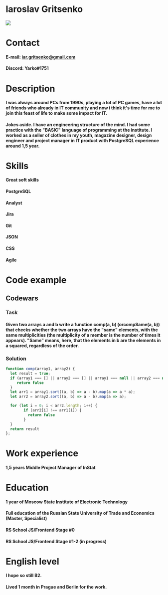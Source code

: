 # Iaroslav Gritsenko
![](https://sun9-8.userapi.com/impf/c631219/v631219631/6720/lE9RBX_sLHs.jpg?size=2160x1440&quality=96&sign=5ae5a56752ae8b7a76969d1613a30229&type=album)

# Contact
#### E-mail: iar.gritsenko@gmail.com
#### Discord: Yarko#1751

# Description
#### I was always around PCs from 1990s, playing a lot of PC games, have a lot of friends who already in IT community and now i think it's time for me to join this feast of life to make some impact for IT.
#### Jokes aside. I have an engineering structure of the mind. I had some practice with the "BASIC" language of programming at the institute. I worked as a seller of clothes in my youth, magazine designer, design engineer and project manager in IT product with PostgreSQL experience around 1,5 year.

# Skills
#### Great soft skills
#### PostgreSQL
#### Analyst
#### Jira
#### Git
#### JSON
#### CSS
#### Agile

# Code example
## Codewars

### Task
#### Given two arrays a and b write a function comp(a, b) (orcompSame(a, b)) that checks whether the two arrays have the "same" elements, with the same multiplicities (the multiplicity of a member is the number of times it appears). "Same" means, here, that the elements in b are the elements in a squared, regardless of the order.

### Solution
```javascript
function comp(array1, array2) {
  let result = true;
  if (array1 === [] || array2 === [] || array1 === null || array2 === null) {
     return false
  }
  let arr1 = array1.sort((a, b) => a - b).map(a => a * a);
  let arr2 = array2.sort((a, b) => a - b).map(a => a);

  for (let i = 0; i < arr2.length; i++) {
        if (arr2[i] !== arr1[i]) {
          return false
        }
  }
  return result
};
```

# Work experience
#### 1,5 years Middle Project Manager of InStat

# Education
#### 1 year of Moscow State Institute of Electronic Technology
#### Full education of the Russian State University of Trade and Economics (Master, Specialist)
#### RS School JS/Frontend Stage #0
#### RS School JS/Frontend Stage #1-2 (in progress)

# English level
#### I hope so still B2.
#### Lived 1 month in Prague and Berlin for the work.